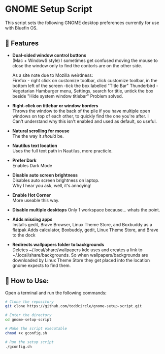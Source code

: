 # GNOME Setup Script

This script sets the following GNOME desktop preferences 
currently for use with Bluefin OS.

## 🔧 Features

- **Dual-sided window control buttons**  
  (Mac + Window$ style) I sometimes get confused moving the mouse to close the window only to find the contorls are on the other side.
 
    As a site note due to Mozilla weirdness:  
      Firefox - right click on customize toolbar, click customize toolbar, in the bottom left of the screen -tick the box labelled "Title Bar"
      Thunderbird - Vegetarian Hamburger menu, Settings, search for title, untick the box beside "Hide system window titlebar"
     Problem solved.

- **Right-click on titlebar or window borders**  
  Throws the window to the back of the pile if you have multiple open windows on top of each other, to quickly find the one you're after.
  I Can't understand why this isn't enabled and used as default, so useful.

- **Natural scrolling for mouse**  
  The the way it *should* be.

- **Nautilus text location**  
  Uses the full text path in Nautilus, more practicle.

- **Prefer Dark**  
  Enables Dark Mode

- **Disable auto screen brightness**  
  Disables auto screen brightness on laptop.  
  Why I hear you ask, well, it's annoying!

- **Enable Hot Corner**  
  More useable this way.

- **Disable multiple desktops**
  Only 1 workspace because... whats the point.
  
- **Adds missing apps**  
  Installs gedit, Brave Browser, Linux Theme Store, and Boxbuddy as a flatpak
  Adds calculator, Boxbuddy, gedit, Linux Theme Store, and Brave to the dock

- **Redirects wallpapers folder to backgrounds**  
  Deletes ~/.local/share/wallpapers kde uses and creates a link to ~/.local/share/backgrounds.
  So when wallpapers/backgrounds are downloaded by Linux Theme Store they get placed into the location gnome expects to find them.

## 🚀 How to Use:

Open a terminal and run the following commands:

```bash
# Clone the repository
git clone https://github.com/toddcircle/gnome-setup-script.git

# Enter the directory
cd gnome-setup-script

# Make the script executable
chmod +x gconfig.sh

# Run the setup script
./gconfig.sh
